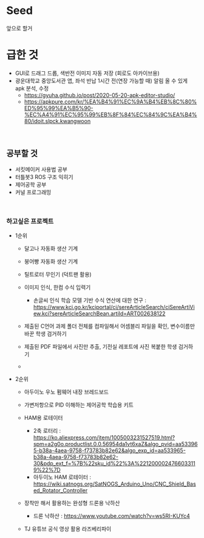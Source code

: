 # Seed
앞으로 할거


# 급한 것

- GUI로 드래그 드롭, 색반전 이미지 자동 저장 (회로도 아카이브용)
- 광운대학교 중앙도서관 앱, 좌석 반납 1시간 전(연장 가능할 때) 알림 올 수 있게 apk 분석, 수정
  - https://gyuha.github.io/post/2020-05-20-apk-editor-studio/
  - https://apkpure.com/kr/%EA%B4%91%EC%9A%B4%EB%8C%80%ED%95%99%EA%B5%90-%EC%A4%91%EC%95%99%EB%8F%84%EC%84%9C%EA%B4%80/idoit.slpck.kwangwoon



<br>

## 공부할 것

- 서킷메이커 사용법 공부
- 터틀봇3 ROS 구조 익히기
- 제어공학 공부
- 커널 프로그래밍





<br>

### 하고싶은 프로젝트


- 1순위

  - 달고나 자동화 생산 기계

  - 붕어빵 자동화 생산 기계

  - 틸트로터 무인기 (덕트팬 활용)

  - 이미지 인식, 한컴 수식 입력기
    - 손글씨 인식 학습 모델 기반 수식 연산에 대한 연구 : https://www.kci.go.kr/kciportal/ci/sereArticleSearch/ciSereArtiView.kci?sereArticleSearchBean.artiId=ART002638122

  - 제출된 C언어 과제 폴더 전체를 컴파일해서 어셈블리 파일을 확인, 변수이름만 바꾼 학생 검거하기

  - 제출된 PDF 파일에서 사진만 추출, 기전실 레포트에 사진 복붙한 학생 검거하기

  - 
        
- 2순위
  - 아두이노 우노 펌웨어 내장 브레드보드
  
  - 가변저항으로 PID 이해하는 제어공학 학습용 키트

  - HAM용 로테이터
    - 2축 로터리 : https://ko.aliexpress.com/item/1005003231527519.html?spm=a2g0o.productlist.0.0.56954da1vt6xaZ&algo_pvid=aa533965-b38a-4aea-9758-f73783b82e62&algo_exp_id=aa533965-b38a-4aea-9758-f73783b82e62-30&pdp_ext_f=%7B%22sku_id%22%3A%2212000024766033119%22%7D
    - 아두이노 HAM 로테이터 : https://wiki.satnogs.org/SatNOGS_Arduino_Uno/CNC_Shield_Based_Rotator_Controller

  - 장착만 해서 활용하는 완성형 드론용 낙하산
    - 드론 낙하산 : https://www.youtube.com/watch?v=ws5RI-KUYc4

  - TJ 유튜브 공식 영상 활용 라즈베리파이 


<br>
